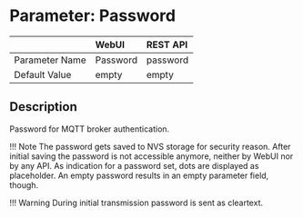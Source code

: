 # Parameter: Password

|                   | WebUI               | REST API
|:---               |:---                 |:----
| Parameter Name    | Password            | password
| Default Value     | empty               | empty


## Description

Password for MQTT broker authentication.


!!! Note
    The password gets saved to NVS storage for security reason. After initial saving 
    the password is not accessible anymore, neither by WebUI nor by any API. As indication 
    for a password set, dots are displayed as placeholder. An empty password results in an 
    empty  parameter field, though.

!!! Warning
    During initial transmission password is sent as cleartext. 
